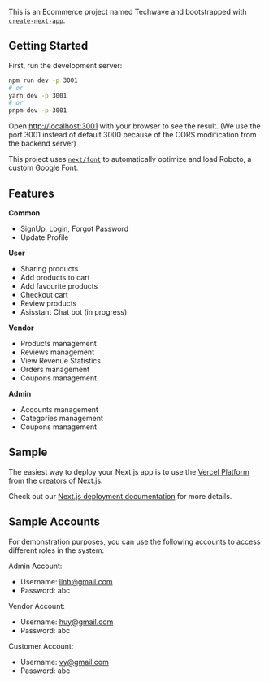 This is an Ecommerce project named Techwave and bootstrapped with [`create-next-app`](https://github.com/vercel/next.js/tree/canary/packages/create-next-app).

## Getting Started

First, run the development server:

```bash
npm run dev -p 3001
# or
yarn dev -p 3001
# or
pnpm dev -p 3001
```

Open [http://localhost:3001](http://localhost:3001) with your browser to see the result. (We use the port 3001 instead of default 3000 because of the CORS modification from the backend server)


This project uses [`next/font`](https://nextjs.org/docs/basic-features/font-optimization) to automatically optimize and load Roboto, a custom Google Font.

## Features
**Common**

- SignUp, Login, Forgot Password
- Update Profile
  
**User**

- Sharing products 
- Add products to cart
- Add favourite products
- Checkout cart
- Review products
- Asisstant Chat bot (in progress)
  
**Vendor**

- Products management
- Reviews management
- View Revenue Statistics
- Orders management
- Coupons management
  
**Admin**

- Accounts management
- Categories management
- Coupons management

## Sample

The easiest way to deploy your Next.js app is to use the [Vercel Platform](https://vercel.com/new?utm_medium=default-template&filter=next.js&utm_source=create-next-app&utm_campaign=create-next-app-readme) from the creators of Next.js.

Check out our [Next.js deployment documentation](https://nextjs.org/docs/deployment) for more details.

## Sample Accounts

For demonstration purposes, you can use the following accounts to access different roles in the system:

Admin Account:
   - Username: linh@gmail.com
   - Password: abc

Vendor Account:
   - Username: huy@gmail.com
   - Password: abc

Customer Account:
   - Username: vy@gmail.com
   - Password: abc

